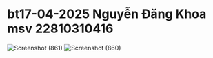# bt17-04-2025 Nguyễn Đăng Khoa msv 22810310416
![Screenshot (861)](https://github.com/user-attachments/assets/a20a6ece-fe8e-4b72-96f4-4472d6886297)
![Screenshot (860)](https://github.com/user-attachments/assets/dd3cb76a-62c8-42f2-b2c3-cfe420096d68)
